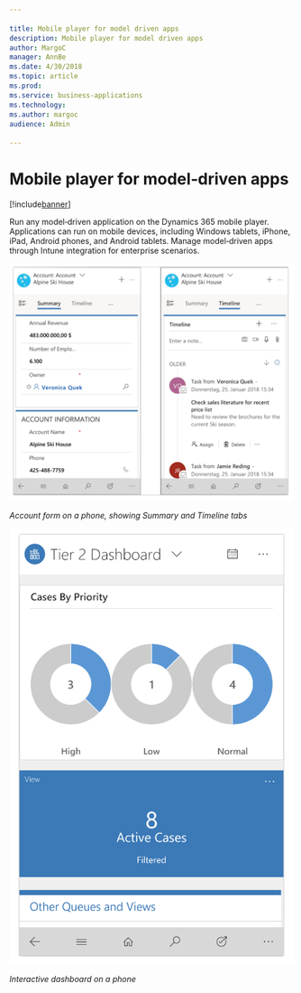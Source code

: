```yaml
---

title: Mobile player for model driven apps
description: Mobile player for model driven apps
author: MargoC
manager: AnnBe
ms.date: 4/30/2018
ms.topic: article
ms.prod: 
ms.service: business-applications
ms.technology: 
ms.author: margoc
audience: Admin

---
```

#  Mobile player for model‑driven apps




[!include[banner](../../../../includes/banner.md)]

Run any model‑driven application on the Dynamics 365 mobile player. Applications
can run on mobile devices, including Windows tablets, iPhone, iPad, Android
phones, and Android tablets. Manage model‑driven apps through Intune integration
for enterprise scenarios.

![Two screenshots of the account form on a mobile device, showing summary and timeline tabs](media/mobile-player-model-driven-apps-1.png "Two screenshots of the account form on a mobile device, showing summary and timeline tabs")
<!-- Picture 5 -->


*Account form on a phone, showing Summary and Timeline tabs*

![A screenshot of the interactive dashboard on a mobile device](media/mobile-player-model-driven-apps-2.png "A screenshot of the interactive dashboard on a mobile device")
<!-- Picture 6 -->


*Interactive dashboard on a phone*
